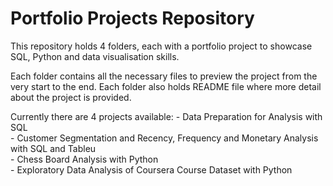 # Portfolio Projects Repository

This repository holds 4 folders, each with a portfolio project to showcase SQL, Python and data visualisation skills.  

Each folder contains all the necessary files to preview the project from the very start to the end. Each folder also holds README file where more detail about the project is provided.

Currently there are 4 projects available:
    - Data Preparation for Analysis with SQL  
    - Customer Segmentation and Recency, Frequency and Monetary Analysis with SQL and Tableu  
    - Chess Board Analysis with Python  
    - Exploratory Data Analysis of Coursera Course Dataset with Python  

